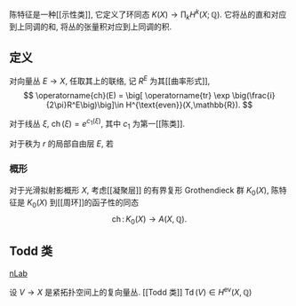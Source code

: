 
陈特征是一种[[示性类]], 它定义了环同态 $K(X)\to \prod_k H^k(X;\mathbb Q)$. 它将丛的直和对应到上同调的和, 将丛的张量积对应到上同调的积.

## 定义

对向量丛 $E\to X$, 任取其上的联络, 记 $R^E$ 为其[[曲率形式]],
$$
\operatorname{ch}(E) = \big[ \operatorname{tr} \exp \big(\frac{i}{2\pi}R^E\big)\big]\in H^{\text{even}}(X,\mathbb{R}).
$$

对于线丛 $\xi$, $\operatorname{ch}(\xi)=e^{c_1(\xi)}$, 其中 $c_1$ 为第一[[陈类]].

对于秩为 $r$ 的局部自由层 $E$, 若

### 概形

对于光滑拟射影概形 $X$, 考虑[[凝聚层]] 的有界复形 Grothendieck 群 $K_0(X)$, 陈特征是 $K_0(X)$ 到[[周环]]的函子性的同态
$$
\operatorname{ch}\colon K_0(X)\to A(X,\mathbb Q).
$$

## Todd 类

[nLab](https://ncatlab.org/nlab/show/Chern+character)

设 $V\to X$ 是紧拓扑空间上的复向量丛. [[Todd 类]] $\operatorname{Td}(V)\in H^{\text{ev}}(X,\mathbb Q)$